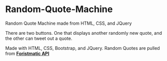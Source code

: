 # Random-Quote-Machine

Random Quote Machine made from HTML, CSS, and JQuery

There are two buttons. One that displays another randomly new quote, and the other can tweet out a quote.

Made with HTML, CSS, Bootstrap, and JQuery. Random Quotes are pulled from [**Foristmatic API**](http://forismatic.com/en/api/)

